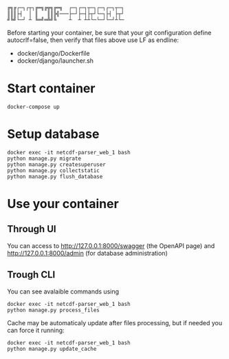 ```
╔╗╔┌─┐┌┬┐╔═╗╔╦╗╔═╗  ┌─┐┌─┐┬─┐┌─┐┌─┐┬─┐
║║║├┤  │ ║   ║║╠╣───├─┘├─┤├┬┘└─┐├┤ ├┬┘
╝╚╝└─┘ ┴ ╚═╝═╩╝╚    ┴  ┴ ┴┴└─└─┘└─┘┴└─
```
Before starting your container, be sure that your git configuration define autocrlf=false, then verify that files above use LF as endline:
- docker/django/Dockerfile
- docker/django/launcher.sh

# Start container
```
docker-compose up
```
# Setup database
```
docker exec -it netcdf-parser_web_1 bash
python manage.py migrate
python manage.py createsuperuser
python manage.py collectstatic
python manage.py flush_database
```
# Use your container
## Through UI
You can access to http://127.0.0.1:8000/swagger (the OpenAPI page) and http://127.0.0.1:8000/admin (for database administration)
## Trough CLI
You can see avalaible commands using
```
docker exec -it netcdf-parser_web_1 bash
python manage.py process_files
```
Cache may be automaticaly update after files processing, but if needed you can force it running:
```
docker exec -it netcdf-parser_web_1 bash
python manage.py update_cache
```